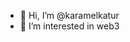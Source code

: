 - 👋 Hi, I’m @karamelkatur
- 👀 I’m interested in web3

<!---
karamelkatur/karamelkatur is a ✨ special ✨ repository because its `README.md` (this file) appears on your GitHub profile.
You can click the Preview link to take a look at your changes.
--->
